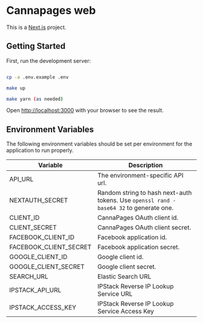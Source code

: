 # Cannapages web

This is a [Next.js](https://nextjs.org/) project.

## Getting Started

First, run the development server:

```bash

cp -a .env.example .env

make up

make yarn (as needed)
```

Open [http://localhost:3000](http://localhost:3000) with your browser to see the result.

## Environment Variables

The following environment variables should be set per environment for the application
to run properly.

| Variable               | Description                                                                            |
| ---------------------- | -------------------------------------------------------------------------------------- |
| API_URL                | The environment-specific API url.                                                      |
| NEXTAUTH_SECRET        | Random string to hash next-auth tokens. Use `openssl rand -base64 32` to generate one. |
| CLIENT_ID              | CannaPages OAuth client id.                                                            |
| CLIENT_SECRET          | CannaPages OAuth client secret.                                                        |
| FACEBOOK_CLIENT_ID     | Facebook application id.                                                               |
| FACEBOOK_CLIENT_SECRET | Facebook application secret.                                                           |
| GOOGLE_CLIENT_ID       | Google client id.                                                                      |
| GOOGLE_CLIENT_SECRET   | Google client secret.                                                                  |
| SEARCH_URL   | Elastic Search URL                                                                  |
| IPSTACK_API_URL   | IPStack Reverse IP Lookup Service URL                                                                   |
| IPSTACK_ACCESS_KEY   | IPStack Reverse IP Lookup Service Access Key                                                                  |